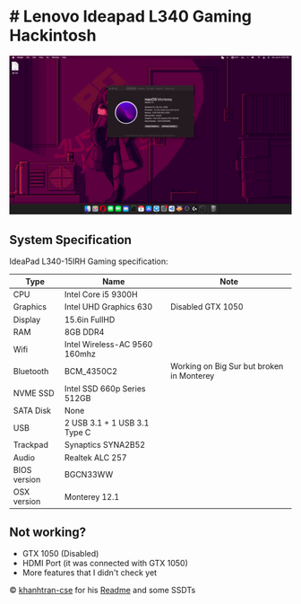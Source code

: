 # # Lenovo Ideapad L340 Gaming Hackintosh

![Cover](/Docs/cover.png)

## System Specification

IdeaPad L340-15IRH Gaming specification:

| Type | Name | Note |
| --- | --- | --- |
| CPU | Intel Core i5 9300H | |
| Graphics | Intel UHD Graphics 630 | Disabled GTX 1050 |
| Display | 15.6in FullHD | |
| RAM | 8GB DDR4 | |
| Wifi| Intel Wireless-AC 9560 160mhz | |
| Bluetooth | BCM_4350C2 | Working on Big Sur but broken in Monterey |
| NVME SSD| Intel SSD 660p Series 512GB | |
| SATA Disk | None | |
| USB | 2 USB 3.1 + 1 USB 3.1 Type C | |
| Trackpad | Synaptics SYNA2B52 | |
| Audio | Realtek ALC 257 |
| BIOS version| BGCN33WW |
| OSX version| Monterey 12.1 |

## Not working?

- GTX 1050 (Disabled)
- HDMI Port (it was connected with GTX 1050)
- More features that I didn't check yet

© [khanhtran-cse](https://github.com/khanhtran-cse) for his [Readme](https://github.com/khanhtran-cse/lenovo-ideapad-l340-hackintosh) and some SSDTs
